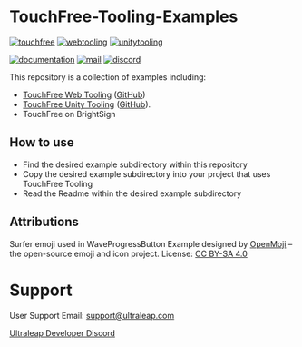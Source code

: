 <!--links-->
[discord]: https://discord.com/invite/3VCndThqxS "Discord Server"
[touchfree]: https://developer.leapmotion.com/touchfree "TouchFree Download"
[documentation]: https://docs.ultraleap.com/touchfree-user-manual/ "Ultraleap TouchFree Documentation"
[web]: https://developer.leapmotion.com/touchfree-tooling-for-web "TouchFree Web Tooling"
[webgithub]: https://github.com/ultraleap/TouchFreeWebTooling "TouchFree Web Tooling GitHub"
[unity]: https://developer.leapmotion.com/touchfree-tooling-unity "TouchFree Unity Tooling"
[unitygithub]: https://github.com/ultraleap/TouchFreeUnityTooling "TouchFree Unity Tooling GitHub"

# TouchFree-Tooling-Examples

[![touchfree](https://img.shields.io/badge/TouchFree-00cf75)][touchfree]
[![webtooling](https://img.shields.io/badge/Web%20Tooling-00cf75)][web]
[![unitytooling](https://img.shields.io/badge/Unity%20Tooling-00cf75)][unity]

[![documentation](https://img.shields.io/badge/Documentation-docs.ultraleap.com-e47400)][documentation]
[![mail](https://img.shields.io/badge/Email%20Support%20-%20support%40ultraleap.com-7535de)](mailto:support@ultraleap.com)
[![discord](https://img.shields.io/badge/Ultraleap%20Developer%20Discord-7535de)][discord]

This repository is a collection of examples including:

- [TouchFree Web Tooling][web] ([GitHub][webgithub])
- [TouchFree Unity Tooling][unity] ([GitHub][unitygithub]).
- TouchFree on BrightSign

## How to use

- Find the desired example subdirectory within this repository
- Copy the desired example subdirectory into your project that uses TouchFree Tooling
- Read the Readme within the desired example subdirectory

## Attributions

Surfer emoji used in WaveProgressButton Example designed by [OpenMoji](https://openmoji.org/) – the open-source emoji and icon project. License: [CC BY-SA 4.0](https://creativecommons.org/licenses/by-sa/4.0/#)

# Support

User Support Email: support@ultraleap.com

[Ultraleap Developer Discord][discord]